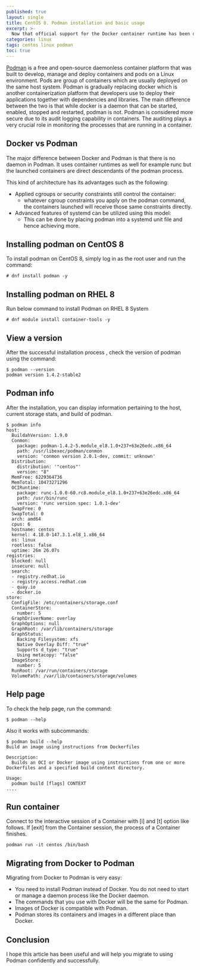 ```yaml
---
published: true
layout: single
title: CentOS 8. Podman installation and basic usage
excerpt: >-
  Now that official support for the Docker container runtime has been dropped by RHEL 8/CentOS 8, what are container admins to do? The solution is called Podman which functions without requiring a container daemon, as all containers and pods are created as child processes.
categories: linux
tags: centos linux podman
toc: true
---
```


[Podman][podman] is a free and open-source daemonless container platform that was built to develop, manage and deploy containers and pods on a Linux environment.
Pods are group of containers which are usually deployed on the same host system.
Podman is gradually replacing docker which is another containerization platform that developers use to deploy their applications together with dependencies and libraries.
The main difference between the two is that while docker is a daemon that can be started, enabled, stopped and restarted, podman is not.
Podman is considered more secure due to its audit logging capability in containers.
The auditing plays a very crucial role in monitoring the processes that are running in a container.


## Docker vs Podman

The major difference between Docker and Podman is that there is no daemon in Podman.
It uses container runtimes as well for example runc but the launched containers are direct descendants of the podman process.

This kind of architecture has its advantages such as the following:
* Applied cgroups or security constraints still control the container:
  * whatever cgroup constraints you apply on the podman command, the containers launched will receive those same constraints directly.
* Advanced features of systemd can be utilized using this model:
  * This can be done by placing podman into a systemd unit file and hence achieving more.


## Installing podman on CentOS 8

To install podman on CentOS 8, simply log in as the root user and run the command:

```
# dnf install podman -y
```

## Installing podman on RHEL 8

Run below command to install Podman on RHEL 8 System
```
# dnf module install container-tools -y
```

## View a version

After the successful installation process , check the version of podman using the command:
```
$ podman --version
podman version 1.4.2-stable2
```

## Podman info

After the installation, you can display information pertaining to the host, current storage stats, and build of podman.
```
$ podman info
host:
  BuildahVersion: 1.9.0
  Conmon:
    package: podman-1.4.2-5.module_el8.1.0+237+63e26edc.x86_64
    path: /usr/libexec/podman/conmon
    version: 'conmon version 2.0.1-dev, commit: unknown'
  Distribution:
    distribution: '"centos"'
    version: "8"
  MemFree: 6229364736
  MemTotal: 10473271296
  OCIRuntime:
    package: runc-1.0.0-60.rc8.module_el8.1.0+237+63e26edc.x86_64
    path: /usr/bin/runc
    version: 'runc version spec: 1.0.1-dev'
  SwapFree: 0
  SwapTotal: 0
  arch: amd64
  cpus: 6
  hostname: centos
  kernel: 4.18.0-147.3.1.el8_1.x86_64
  os: linux
  rootless: false
  uptime: 26m 26.07s
registries:
  blocked: null
  insecure: null
  search:
  - registry.redhat.io
  - registry.access.redhat.com
  - quay.io
  - docker.io
store:
  ConfigFile: /etc/containers/storage.conf
  ContainerStore:
    number: 5
  GraphDriverName: overlay
  GraphOptions: null
  GraphRoot: /var/lib/containers/storage
  GraphStatus:
    Backing Filesystem: xfs
    Native Overlay Diff: "true"
    Supports d_type: "true"
    Using metacopy: "false"
  ImageStore:
    number: 5
  RunRoot: /var/run/containers/storage
  VolumePath: /var/lib/containers/storage/volumes
```

## Help page

To check the help page, run the command:
```
$ podman --help
```

Also it works with subcommands:
```
$ podman build --help
Build an image using instructions from Dockerfiles

Description:
  Builds an OCI or Docker image using instructions from one or more Dockerfiles and a specified build context directory.

Usage:
  podman build [flags] CONTEXT
....
```


## Run container

Connect to the interactive session of a Container with [i] and [t] option like follows.
If [exit] from the Container session, the process of a Container finishes.
```
podman run -it centos /bin/bash
```

## Migrating from Docker to Podman

Migrating from Docker to Podman is very easy:
* You need to install Podman instead of Docker. You do not need to start or manage a daemon process like the Docker daemon.
* The commands that you use with Docker will be the same for Podman.
* Images of Docker is compatible with Podman.
* Podman stores its containers and images in a different place than Docker.

## Conclusion

I hope this article has been useful and will help you migrate to using Podman confidently and successfully.

[podman]: https://podman.io/
